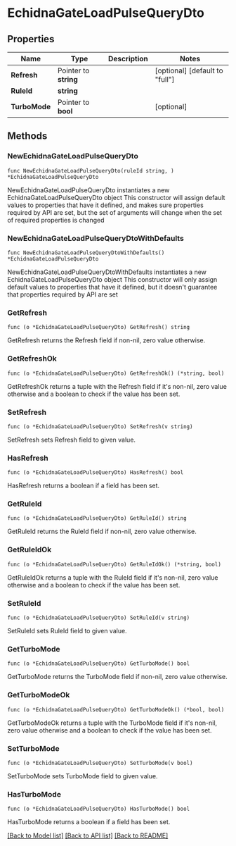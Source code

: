 # EchidnaGateLoadPulseQueryDto

## Properties

Name | Type | Description | Notes
------------ | ------------- | ------------- | -------------
**Refresh** | Pointer to **string** |  | [optional] [default to "full"]
**RuleId** | **string** |  | 
**TurboMode** | Pointer to **bool** |  | [optional] 

## Methods

### NewEchidnaGateLoadPulseQueryDto

`func NewEchidnaGateLoadPulseQueryDto(ruleId string, ) *EchidnaGateLoadPulseQueryDto`

NewEchidnaGateLoadPulseQueryDto instantiates a new EchidnaGateLoadPulseQueryDto object
This constructor will assign default values to properties that have it defined,
and makes sure properties required by API are set, but the set of arguments
will change when the set of required properties is changed

### NewEchidnaGateLoadPulseQueryDtoWithDefaults

`func NewEchidnaGateLoadPulseQueryDtoWithDefaults() *EchidnaGateLoadPulseQueryDto`

NewEchidnaGateLoadPulseQueryDtoWithDefaults instantiates a new EchidnaGateLoadPulseQueryDto object
This constructor will only assign default values to properties that have it defined,
but it doesn't guarantee that properties required by API are set

### GetRefresh

`func (o *EchidnaGateLoadPulseQueryDto) GetRefresh() string`

GetRefresh returns the Refresh field if non-nil, zero value otherwise.

### GetRefreshOk

`func (o *EchidnaGateLoadPulseQueryDto) GetRefreshOk() (*string, bool)`

GetRefreshOk returns a tuple with the Refresh field if it's non-nil, zero value otherwise
and a boolean to check if the value has been set.

### SetRefresh

`func (o *EchidnaGateLoadPulseQueryDto) SetRefresh(v string)`

SetRefresh sets Refresh field to given value.

### HasRefresh

`func (o *EchidnaGateLoadPulseQueryDto) HasRefresh() bool`

HasRefresh returns a boolean if a field has been set.

### GetRuleId

`func (o *EchidnaGateLoadPulseQueryDto) GetRuleId() string`

GetRuleId returns the RuleId field if non-nil, zero value otherwise.

### GetRuleIdOk

`func (o *EchidnaGateLoadPulseQueryDto) GetRuleIdOk() (*string, bool)`

GetRuleIdOk returns a tuple with the RuleId field if it's non-nil, zero value otherwise
and a boolean to check if the value has been set.

### SetRuleId

`func (o *EchidnaGateLoadPulseQueryDto) SetRuleId(v string)`

SetRuleId sets RuleId field to given value.


### GetTurboMode

`func (o *EchidnaGateLoadPulseQueryDto) GetTurboMode() bool`

GetTurboMode returns the TurboMode field if non-nil, zero value otherwise.

### GetTurboModeOk

`func (o *EchidnaGateLoadPulseQueryDto) GetTurboModeOk() (*bool, bool)`

GetTurboModeOk returns a tuple with the TurboMode field if it's non-nil, zero value otherwise
and a boolean to check if the value has been set.

### SetTurboMode

`func (o *EchidnaGateLoadPulseQueryDto) SetTurboMode(v bool)`

SetTurboMode sets TurboMode field to given value.

### HasTurboMode

`func (o *EchidnaGateLoadPulseQueryDto) HasTurboMode() bool`

HasTurboMode returns a boolean if a field has been set.


[[Back to Model list]](../README.md#documentation-for-models) [[Back to API list]](../README.md#documentation-for-api-endpoints) [[Back to README]](../README.md)


